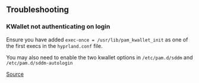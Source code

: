 ## Troubleshooting

### KWallet not authenticating on login

Ensure you have added `exec-once = /usr/lib/pam_kwallet_init` as one of the first execs in the `hyprland.conf` file.

You may also need to enable the two kwallet options in `/etc/pam.d/sddm` and `/etc/pam.d/sddm-autologin`

[Source](https://www.reddit.com/r/archlinux/comments/18w78i5/kwallet_doesnt_initialize_in_hyprland/)
